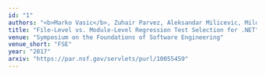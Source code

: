 ```yaml
---
id: "1"
authors: "<b>Marko Vasic</b>, Zuhair Parvez, Aleksandar Milicevic, Milos Gligoric"
title: "File-Level vs. Module-Level Regression Test Selection for .NET"
venue: "Symposium on the Foundations of Software Engineering"
venue_short: "FSE"
year: "2017"
arxiv: "https://par.nsf.gov/servlets/purl/10055459"
---
```

